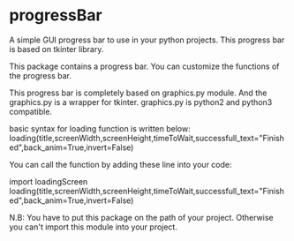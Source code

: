 # progressBar
A simple GUI progress bar to use in your python projects. This progress bar is based on tkinter library.

This package contains a progress bar. You can customize the functions of the progress bar.

This progress bar is completely based on graphics.py module.
And the graphics.py is a wrapper for tkinter.
graphics.py is python2 and python3 compatible.

basic syntax for loading function is written below:
    loading(title,screenWidth,screenHeight,timeToWait,successfull_text="Finished",back_anim=True,invert=False)

You can call the function by adding these line into your code:

import loadingScreen
loading(title,screenWidth,screenHeight,timeToWait,successfull_text="Finished",back_anim=True,invert=False)

N.B: You have to put this package on the path of your project. Otherwise you can't import this module into your project.
